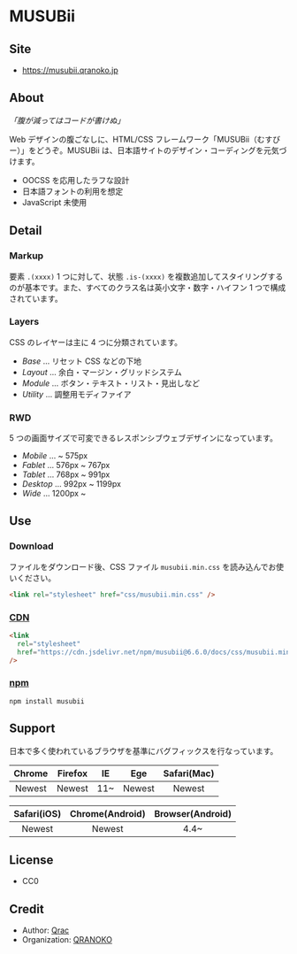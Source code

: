 # MUSUBii

## Site

- https://musubii.qranoko.jp

## About

_「腹が減ってはコードが書けぬ」_

Web デザインの腹ごなしに、HTML/CSS フレームワーク「MUSUBii（むすびー）」をどうぞ。MUSUBii は、日本語サイトのデザイン・コーディングを元気づけます。

- OOCSS を応用したラフな設計
- 日本語フォントの利用を想定
- JavaScript 未使用

## Detail

### Markup

要素 `.(xxxx)` 1 つに対して、状態 `.is-(xxxx)` を複数追加してスタイリングするのが基本です。また、すべてのクラス名は英小文字・数字・ハイフン 1 つで構成されています。

### Layers

CSS のレイヤーは主に 4 つに分類されています。

- _Base_ … リセット CSS などの下地
- _Layout_ … 余白・マージン・グリッドシステム
- _Module_ … ボタン・テキスト・リスト・見出しなど
- _Utility_ … 調整用モディファイア

### RWD

5 つの画面サイズで可変できるレスポンシブウェブデザインになっています。

- _Mobile_ … ~ 575px
- _Fablet_ … 576px ~ 767px
- _Tablet_ … 768px ~ 991px
- _Desktop_ … 992px ~ 1199px
- _Wide_ … 1200px ~

## Use

### Download

ファイルをダウンロード後、CSS ファイル `musubii.min.css` を読み込んでお使いください。

```html
<link rel="stylesheet" href="css/musubii.min.css" />
```

### [CDN](https://www.jsdelivr.com/package/npm/musubii)

```html
<link
  rel="stylesheet"
  href="https://cdn.jsdelivr.net/npm/musubii@6.6.0/docs/css/musubii.min.css"
/>
```

### [npm](https://www.npmjs.com/package/musubii)

```
npm install musubii
```

## Support

日本で多く使われているブラウザを基準にバグフィックスを行なっています。

| Chrome | Firefox | IE  |  Ege   | Safari(Mac) |
| :----: | :-----: | :-: | :----: | :---------: |
| Newest | Newest  | 11~ | Newest |   Newest    |

| Safari(iOS) | Chrome(Android) | Browser(Android) |
| :---------: | :-------------: | :--------------: |
|   Newest    |     Newest      |       4.4~       |

## License

- CC0

## Credit

- Author: [Qrac](https://qrac.jp)
- Organization: [QRANOKO](https://qranoko.jp)

